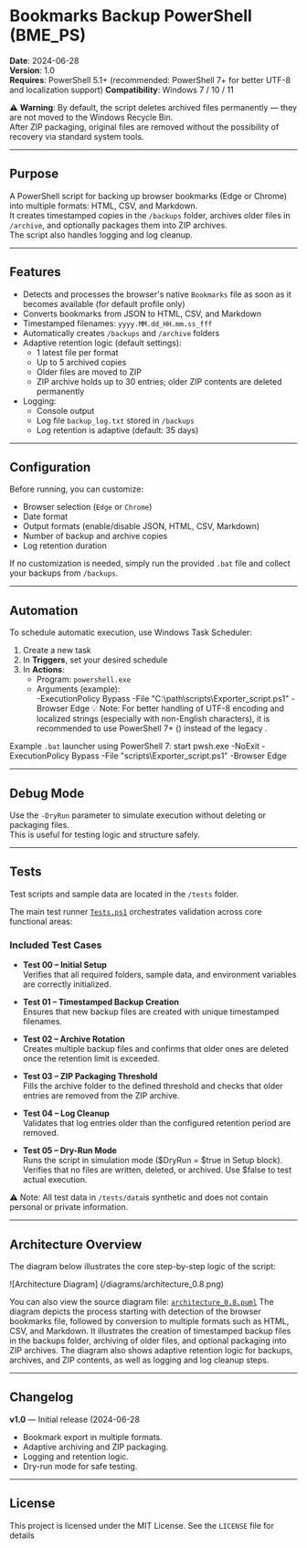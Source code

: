 # Bookmarks Backup PowerShell (BME_PS)

**Date**: 2024-06-28  
**Version**: 1.0  
**Requires**: PowerShell 5.1+  (recommended: PowerShell 7+ for better UTF-8 and localization support)
**Compatibility**: Windows 7 / 10 / 11  

⚠️ **Warning**: By default, the script deletes archived files permanently — they are not moved to the Windows Recycle Bin.  
After ZIP packaging, original files are removed without the possibility of recovery via standard system tools.

---

## Purpose

A PowerShell script for backing up browser bookmarks (Edge or Chrome) into multiple formats: HTML, CSV, and Markdown.  
It creates timestamped copies in the `/backups` folder, archives older files in `/archive`, and optionally packages them into ZIP archives.  
The script also handles logging and log cleanup.

---

## Features

- Detects and processes the browser's native `Bookmarks` file as soon as it becomes available (for default profile only)
- Converts bookmarks from JSON to HTML, CSV, and Markdown  
- Timestamped filenames: `yyyy.MM.dd_HH.mm.ss_fff`  
- Automatically creates `/backups` and `/archive` folders  
- Adaptive retention logic (default settings):  
  - 1 latest file per format  
  - Up to 5 archived copies  
  - Older files are moved to ZIP  
  - ZIP archive holds up to 30 entries; older ZIP contents are deleted permanently  
- Logging:  
  - Console output  
  - Log file `backup_log.txt` stored in `/backups`  
  - Log retention is adaptive (default: 35 days)

---

## Configuration

Before running, you can customize:

- Browser selection (`Edge` or `Chrome`)  
- Date format  
- Output formats (enable/disable JSON, HTML, CSV, Markdown)  
- Number of backup and archive copies  
- Log retention duration

If no customization is needed, simply run the provided `.bat` file and collect your backups from `/backups`.

---

## Automation

To schedule automatic execution, use Windows Task Scheduler:

1. Create a new task  
2. In **Triggers**, set your desired schedule  
3. In **Actions**:  
   - Program: `powershell.exe`  
   - Arguments (example):  
     -ExecutionPolicy Bypass -File "C:\path\scripts\Exporter_script.ps1" -Browser Edge
💡 Note: For better handling of UTF-8 encoding and localized strings (especially with non-English characters), it is recommended to use PowerShell 7+ () instead of the legacy .

Example `.bat` launcher using PowerShell 7:
start pwsh.exe -NoExit -ExecutionPolicy Bypass -File "scripts\Exporter_script.ps1" -Browser Edge

---

## Debug Mode

Use the `-DryRun` parameter to simulate execution without deleting or packaging files.  
This is useful for testing logic and structure safely.

---

## Tests

Test scripts and sample data are located in the `/tests` folder.

The main test runner [`Tests.ps1`](/tests/Tests.ps1) orchestrates validation across core functional areas:

### Included Test Cases

- **Test 00 – Initial Setup**  
  Verifies that all required folders, sample data, and environment variables are correctly initialized.

- **Test 01 – Timestamped Backup Creation**  
  Ensures that new backup files are created with unique timestamped filenames.

- **Test 02 – Archive Rotation**  
  Creates multiple backup files and confirms that older ones are deleted once the retention limit is exceeded.

- **Test 03 – ZIP Packaging Threshold**  
  Fills the archive folder to the defined threshold and checks that older entries are removed from the ZIP archive.

- **Test 04 – Log Cleanup**  
  Validates that log entries older than the configured retention period are removed.

- **Test 05 – Dry-Run Mode**  
  Runs the script in simulation mode ($DryRun = $true in Setup block). Verifies that no files are written, deleted, or archived. Use $false to test actual execution.

⚠️ Note: All test data in `/tests/data`is synthetic and does not contain personal or private information.

---

## Architecture Overview

The diagram below illustrates the core step-by-step logic of the script:

![Architecture Diagram] (/diagrams/architecture_0.8.png)

 You can also view the source diagram file: [`architecture_0.8.puml`](/diagrams/architecture_0.8.puml)
 The diagram depicts the process starting with detection of the browser bookmarks file, followed by conversion to multiple formats such as HTML, CSV, and Markdown. It illustrates the creation of timestamped backup files in the backups folder, archiving of older files, and optional packaging into ZIP archives. The diagram also shows adaptive retention logic for backups, archives, and ZIP contents, as well as logging and log cleanup steps.

---

## Changelog

**v1.0** — Initial release (2024-06-28
  
- Bookmark export in multiple formats.
- Adaptive archiving and ZIP packaging.  
- Logging and retention logic.
- Dry-run mode for safe testing.

---

## License

This project is licensed under the MIT License. See the `LICENSE` file for details
